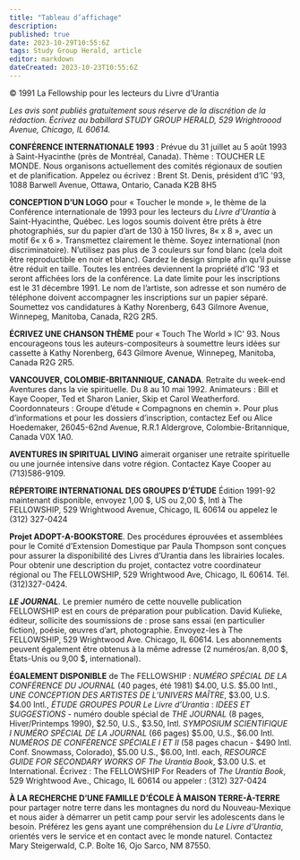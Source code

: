```yaml
---
title: "Tableau d’affichage"
description: 
published: true
date: 2023-10-29T10:55:6Z
tags: Study Group Herald, article
editor: markdown
dateCreated: 2023-10-23T10:55:6Z
---
```


<p class="v-card v-sheet theme--light grey lighten-3 px-2">© 1991 La Fellowship pour les lecteurs du Livre d’Urantia</p>


_Les avis sont publiés gratuitement sous réserve de la discrétion de la rédaction. Écrivez au babillard STUDY GROUP HERALD, 529 Wrightroood Avenue, Chicago, IL 60614._

**CONFÉRENCE INTERNATIONALE 1993** : Prévue du 31 juillet au 5 août 1993 à Saint-Hyacinthe (près de Montréal, Canada). Thème : TOUCHER LE MONDE. Nous organisons actuellement des comités régionaux de soutien et de planification. Appelez ou écrivez : Brent St. Denis, président d’IC '93, 1088 Barwell Avenue, Ottawa, Ontario, Canada K2B 8H5

**CONCEPTION D’UN LOGO** pour « Toucher le monde », le thème de la Conférence internationale de 1993 pour les lecteurs du _Livre d’Urantia_ à Saint-Hyacinthe, Québec. Les logos soumis doivent être prêts à être photographiés, sur du papier d’art de 130 à 150 livres, 8«  x 8 », avec un motif 6«  x 6 ». Transmettez clairement le thème. Soyez international (non discriminatoire). N’utilisez pas plus de 3 couleurs sur fond blanc (cela doit être reproductible en noir et blanc). Gardez le design simple afin qu’il puisse être réduit en taille. Toutes les entrées deviennent la propriété d’IC '93 et seront affichées lors de la conférence. La date limite pour les inscriptions est le 31 décembre 1991. Le nom de l’artiste, son adresse et son numéro de téléphone doivent accompagner les inscriptions sur un papier séparé. Soumettez vos candidatures à Kathy Norenberg, 643 Gilmore Avenue, Winnepeg, Manitoba, Canada, R2G 2R5.

**ÉCRIVEZ UNE CHANSON THÈME** pour « Touch The World » IC' 93. Nous encourageons tous les auteurs-compositeurs à soumettre leurs idées sur cassette à Kathy Norenberg, 643 Gilmore Avenue, Winnepeg, Manitoba, Canada R2G 2R5.

**VANCOUVER, COLOMBIE-BRITANNIQUE, CANADA**. Retraite du week-end Aventures dans la vie spirituelle. Du 8 au 10 mai 1992. Animateurs : Bill et Kaye Cooper, Ted et Sharon Lanier, Skip et Carol Weatherford. Coordonnateurs : Groupe d’étude « Compagnons en chemin ». Pour plus d’informations et pour les dossiers d’inscription, contactez Eef ou Alice Hoedemaker, 26045-62nd Avenue, R.R.1 Aldergrove, Colombie-Britannique, Canada V0X 1A0.

**AVENTURES IN SPIRITUAL LIVING** aimerait organiser une retraite spirituelle ou une journée intensive dans votre région. Contactez Kaye Cooper au (713)586-9109.

**RÉPERTOIRE INTERNATIONAL DES GROUPES D’ÉTUDE** Édition 1991-92 maintenant disponible, envoyez 1,00 $, US ou 2,00 $, Intl à The FELLOWSHIP, 529 Wrightwood Avenue, Chicago, IL 60614 ou appelez le (312) 327-0424

**Projet ADOPT-A-BOOKSTORE**. Des procédures éprouvées et assemblées pour le Comité d’Extension Domestique par Paula Thompson sont conçues pour assurer la disponibilité des Livres d’Urantia dans les librairies locales. Pour obtenir une description du projet, contactez votre coordinateur régional ou The FELLOWSHIP, 529 Wrightwood Ave, Chicago, IL 60614. Tél. (312)327-0424.

***LE JOURNAL***. Le premier numéro de cette nouvelle publication FELLOWSHIP est en cours de préparation pour publication. David Kulieke, éditeur, sollicite des soumissions de : prose sans essai (en particulier fiction), poésie, œuvres d’art, photographie. Envoyez-les à The FELLOWSHIP, 529 Wrightwood Ave. Chicago, IL 60614. Les abonnements peuvent également être obtenus à la même adresse (2 numéros/an. 8,00 $, États-Unis ou 9,00 $, international).

**ÉGALEMENT DISPONIBLE** de The FELLOWSHIP : _NUMÉRO SPÉCIAL DE LA CONFÉRENCE DU JOURNAL_ (40 pages, été 1981) $4.00, U.S. $5.00 Intl., _UNE CONCEPTION DES ARTISTES DE L’UNIVERS MAÎTRE_, $3.00, U.S. $4.00 Intl., _ÉTUDE GROUPES POUR_ _Le Livre d’Urantia_ : _IDEES ET SUGGESTIONS_ - numéro double spécial de _THE JOURNAL_ (8 pages, Hiver/Printemps 1990), $2.50, U.S., $3.50, Intl. _SYMPOSIUM SCIENTIFIQUE I NUMÉRO SPÉCIAL DE LA JOURNAL_ (66 pages) $5.00, U.S., $6.00 Intl. _NUMÉROS DE CONFÉRENCE SPÉCIALE I ET II_ (58 pages chacun - $490 Intl. Conf. Snowmass, Colorado), $5.00 U.S., $6.00, Intl. each, _RESOURCE GUIDE FOR SECONDARY WORKS OF_ _The Urantia Book_, $3.00 U.S. et International. Écrivez : The FELLOWSHIP For Readers of _The Urantia Book_, 529 Wrightwood Ave., Chicago, IL 60614 ou appeler : (312) 327-0424

**À LA RECHERCHE D’UNE FAMILLE D’ÉCOLE À MAISON TERRE-À-TERRE** pour partager notre terre dans les montagnes du nord du Nouveau-Mexique et nous aider à démarrer un petit camp pour servir les adolescents dans le besoin. Préférez les gens ayant une compréhension du _Le Livre d’Urantia_, orientés vers le service et en contact avec le monde naturel. Contactez Mary Steigerwald, C.P. Boîte 16, Ojo Sarco, NM 87550.


